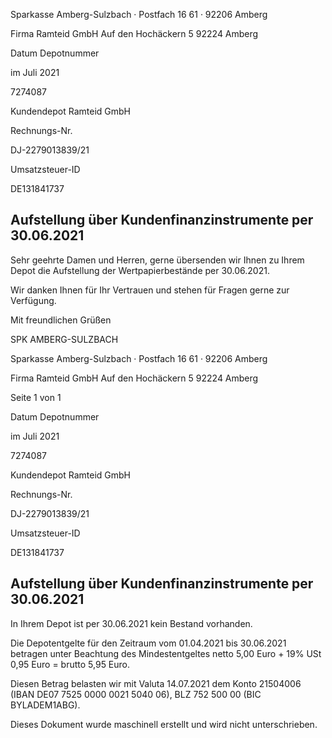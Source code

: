 <!-- image -->

Sparkasse Amberg-Sulzbach · Postfach 16 61 · 92206 Amberg

Firma Ramteid GmbH Auf den Hochäckern 5 92224 Amberg

Datum Depotnummer

im Juli 2021

7274087

Kundendepot Ramteid GmbH

Rechnungs-Nr.

DJ-2279013839/21

Umsatzsteuer-ID

DE131841737

## Aufstellung über Kundenfinanzinstrumente per 30.06.2021

Sehr geehrte Damen und Herren, gerne übersenden wir Ihnen zu Ihrem Depot die Aufstellung der Wertpapierbestände per 30.06.2021.

Wir danken Ihnen für Ihr Vertrauen und stehen für Fragen gerne zur Verfügung.

Mit freundlichen Grüßen

SPK AMBERG-SULZBACH

<!-- image -->

Sparkasse Amberg-Sulzbach · Postfach 16 61 · 92206 Amberg

Firma Ramteid GmbH Auf den Hochäckern 5 92224 Amberg

Seite 1 von 1

Datum Depotnummer

im Juli 2021

7274087

Kundendepot Ramteid GmbH

Rechnungs-Nr.

DJ-2279013839/21

Umsatzsteuer-ID

DE131841737

## Aufstellung über Kundenfinanzinstrumente per 30.06.2021

In Ihrem Depot ist per 30.06.2021 kein Bestand vorhanden.

Die Depotentgelte für den Zeitraum vom 01.04.2021 bis 30.06.2021 betragen unter Beachtung des Mindestentgeltes netto 5,00 Euro + 19% USt 0,95 Euro = brutto 5,95 Euro.

Diesen Betrag belasten wir mit Valuta 14.07.2021 dem Konto 21504006 (IBAN DE07 7525 0000 0021 5040 06), BLZ 752 500 00 (BIC BYLADEM1ABG).

Dieses Dokument wurde maschinell erstellt und wird nicht unterschrieben.